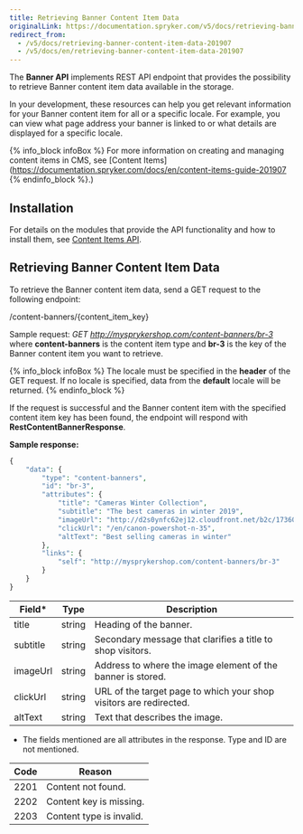 ```yaml
---
title: Retrieving Banner Content Item Data
originalLink: https://documentation.spryker.com/v5/docs/retrieving-banner-content-item-data-201907
redirect_from:
  - /v5/docs/retrieving-banner-content-item-data-201907
  - /v5/docs/en/retrieving-banner-content-item-data-201907
---
```


The **Banner API** implements REST API endpoint that provides the possibility to retrieve Banner content item data available in the storage.

In your development, these resources can help you get relevant information for your Banner content item for all or a specific locale. For example, you can view what page address your banner is linked to or what details are displayed for a specific locale.

{% info_block infoBox %}
For more information on creating and managing content items in CMS, see [Content Items](https://documentation.spryker.com/docs/en/content-items-guide-201907
{% endinfo_block %}.)

## Installation
For details on the modules that provide the API functionality and how to install them, see [Content Items API](https://documentation.spryker.com/docs/en/content-items-api-feature-integration).

## Retrieving Banner Content Item Data
To retrieve the Banner content item data, send a GET request to the following endpoint:

/content-banners/{content_item_key} 

Sample request: _GET http://mysprykershop.com/content-banners/br-3_
where **content-banners** is the content item type and **br-3** is the key of the Banner content item you want to retrieve.

{% info_block infoBox %}
The locale must be specified in the **header** of the GET request. If no locale is specified, data from the **default** locale will be returned.
{% endinfo_block %}

If the request is successful and the Banner content item with the specified content item key has been found, the endpoint will respond with **RestContentBannerResponse**.

**Sample response:**
    
```php
{
	"data": {
		"type": "content-banners",
		"id": "br-3",
		"attributes": {
			"title": "Cameras Winter Collection",
			"subtitle": "The best cameras in winter 2019",
			"imageUrl": "http://d2s0ynfc62ej12.cloudfront.net/b2c/17360369_3328.jpg",
			"clickUrl": "/en/canon-powershot-n-35",
			"altText": "Best selling cameras in winter"
		},
		"links": {
			"self": "http://mysprykershop.com/content-banners/br-3"
		}
	}
}
```

| Field* | Type | Description |
| --- | --- | --- |
| title |  string| Heading of the banner. |
|subtitle|string  | Secondary message that clarifies a title to shop visitors. |
|imageUrl  | string | Address to where the image element of the banner is stored. |
| clickUrl | string | URL of the target page to which your shop visitors are redirected. |
| altText | string | Text that describes the image. |

* The fields mentioned are all attributes in the response. Type and ID are not mentioned.

| Code | Reason |
| --- | --- |
| 2201 | Content not found. |
|2202  | Content key is missing. |
| 2203 | Content type is invalid. |


